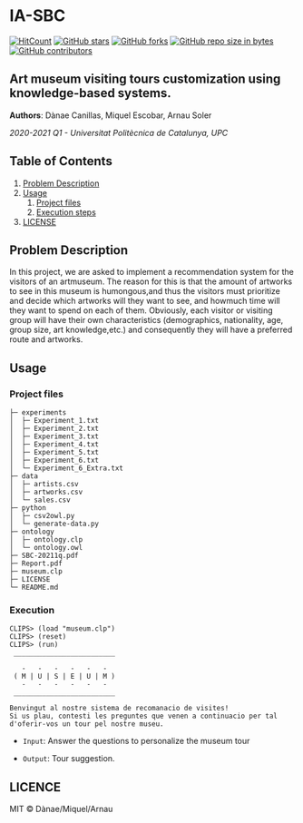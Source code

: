# IA-SBC

[![HitCount](http://hits.dwyl.io/danaecanillas/IA-SBC.svg)](http://hits.dwyl.io/danaecanillas/IA-SBC)  [![GitHub stars](https://img.shields.io/github/stars/danaecanillas/IA-SBC.svg)](https://GitHub.com/danaecanillas/IA-SBC/stargazers/)  [![GitHub forks](https://img.shields.io/github/forks/danaecanillas/IA-SBC.svg)](https://GitHub.com/ArnauSoler/IA/network/)  [![GitHub repo size in bytes](https://img.shields.io/github/repo-size/danaecanillas/IA-SBC.svg)](https://github.com/danaecanillas/IA-SBC)  [![GitHub contributors](https://img.shields.io/github/contributors/danaecanillas/IA-SBC.svg)](https://GitHub.com/danaecanillas/IA-SBC/graphs/contributors/)  

## Art museum visiting tours customization using knowledge-based systems.

**Authors**: Dànae Canillas, Miquel Escobar, Arnau Soler

*2020-2021 Q1 - Universitat Politècnica de Catalunya, UPC*

## Table of Contents

1. [Problem Description](#Problem-Description)
2. [Usage](#Usage)
   1. [Project files](#Project-files)
   2. [Execution steps](#Execution-steps)
3. [LICENSE](#LICENSE)

## Problem Description
In this project, we are asked to implement a recommendation system for the visitors of an artmuseum. The reason for this is that the amount of artworks to see in this museum is humongous,and thus the visitors must prioritize and decide which artworks will they want to see, and howmuch time will they want to spend on each of them. Obviously, each visitor or visiting group will have their own characteristics (demographics, nationality, age, group size, art knowledge,etc.) and consequently they will have a preferred route and artworks.

## Usage

### Project files
```
├─ experiments
│  ├─ Experiment_1.txt
│  ├─ Experiment_2.txt
│  ├─ Experiment_3.txt
│  ├─ Experiment_4.txt
│  ├─ Experiment_5.txt
│  ├─ Experiment_6.txt
│  └─ Experiment_6_Extra.txt
├─ data
│  ├─ artists.csv
│  ├─ artworks.csv
│  └─ sales.csv
├─ python
│  ├─ csv2owl.py
│  └─ generate-data.py
├─ ontology
│  ├─ ontology.clp
│  └─ ontology.owl
├─ SBC-20211q.pdf
├─ Report.pdf
├─ museum.clp
├─ LICENSE
└─ README.md
```
### Execution
```
CLIPS> (load "museum.clp")
CLIPS> (reset)
CLIPS> (run)
 _________________________ 
                           
   -   -   -   -   -   -   
 ( M | U | S | E | U | M ) 
   -   -   -   -   -   -   
 _________________________ 

Benvingut al nostre sistema de recomanacio de visites! 
Si us plau, contesti les preguntes que venen a continuacio per tal d'oferir-vos un tour pel nostre museu.
```
* <code>Input</code>: Answer the questions to personalize the museum tour

* <code>Output</code>: Tour suggestion.

## LICENCE
MIT © Dànae/Miquel/Arnau
